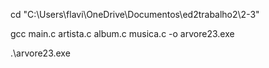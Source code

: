 cd "C:\Users\flavi\OneDrive\Documentos\ed2trabalho2\2-3"

gcc main.c artista.c album.c musica.c -o arvore23.exe

.\arvore23.exe
